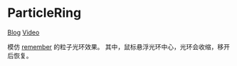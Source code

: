 # ParticleRing

[Blog](https://xwy27.github.io/Unity-3d/particleRing/)
[Video](http://www.iqiyi.com/u/video)

模仿 [remember](http://i-remember.fr/en) 的粒子光环效果。
其中，鼠标悬浮光环中心，光环会收缩，移开后恢复。